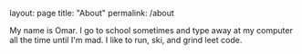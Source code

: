 layout: page
title: "About"
permalink: /about

My name is Omar. I go to school sometimes and type away at my computer all the time until I'm mad. I like to run, ski, and grind leet code. 